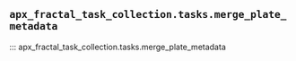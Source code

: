 ## `apx_fractal_task_collection.tasks.merge_plate_metadata`

::: apx_fractal_task_collection.tasks.merge_plate_metadata

